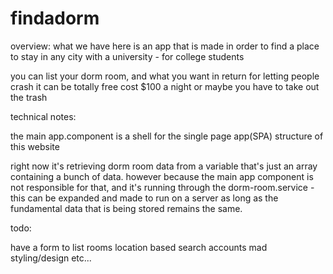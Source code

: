 # findadorm
overview:
what we have here is an app that is made in order to find a place to stay in any city with a university - for college students

you can list your dorm room, and what you want in return for letting people crash
	it can be totally free
	cost $100 a night
	or maybe you have to take out the trash

technical notes:
 
 the main app.component is a shell for the single page app(SPA) structure of this website

right now it's retrieving dorm room data from a variable that's just an array containing a bunch of data. however because the main app component is not responsible for that, and it's running through the dorm-room.service - this can be expanded and made to run on a server as long as the fundamental data that is being stored remains the same.


todo:

have a form to list rooms
location based search
accounts
mad styling/design
etc...
